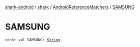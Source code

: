 [shark-android](../../index.md) / [shark](../index.md) / [AndroidReferenceMatchers](index.md) / [SAMSUNG](./-s-a-m-s-u-n-g.md)

# SAMSUNG

`const val SAMSUNG: `[`String`](https://kotlinlang.org/api/latest/jvm/stdlib/kotlin/-string/index.html)
